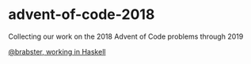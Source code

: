 # advent-of-code-2018

Collecting our work on the 2018 Advent of Code problems through 2019

[@brabster, working in Haskell](https://github.com/brabster/advent-of-code-2018-haskell)
